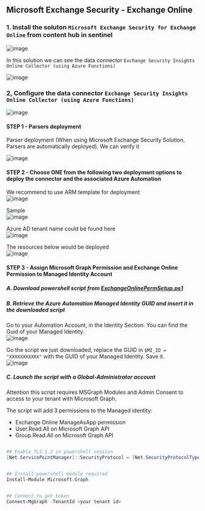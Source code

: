 ## Microsoft Exchange Security - Exchange Online

### 1. Install the soluton `Microsoft Exchange Security for Exchange Online`  from content hub in sentinel
![image](https://github.com/guguji666666/GJS-Sentinel-Tips/assets/96930989/b77641c7-0123-4caf-aa9b-c19f5434b87b)

In this solution we can see the data connector `Exchange Security Insights Online Collector (using Azure Functions)` 

![image](https://github.com/guguji666666/GJS-Sentinel-Tips/assets/96930989/6fc388d5-da9e-44f3-af98-12359ce834d9)


### 2, Configure the data connector `Exchange Security Insights Online Collector (using Azure Functions)` 

![image](https://github.com/guguji666666/GJS-Sentinel-Tips/assets/96930989/be040010-2a75-4d9b-bd97-1d787a086943)


#### STEP 1 - Parsers deployment

Parser deployment (When using Microsoft Exchange Security Solution, Parsers are automatically deployed). We can verify it

![image](https://github.com/guguji666666/GJS-Sentinel-Tips/assets/96930989/8ffebbd7-3298-4750-974e-254d669be73d)


#### STEP 2 - Choose ONE from the following two deployment options to deploy the connector and the associated Azure Automation

We recommend to use ARM template for deployment <br>
![image](https://github.com/guguji666666/GJS-Sentinel-Tips/assets/96930989/327adb39-b05c-4414-8fc6-6b31f0c29446)


Sample <br>
![image](https://github.com/guguji666666/GJS-Sentinel-Tips/assets/96930989/a1b71779-1769-4f01-8bba-55294dd6f3e7)


Azure AD tenant name could be found here <br>
![image](https://github.com/guguji666666/GJS-Sentinel-Tips/assets/96930989/44612575-663f-4c60-bf2b-1516a67dc436)


The resources below would be deployed <br>
![image](https://github.com/guguji666666/GJS-Sentinel-Tips/assets/96930989/9406eb9f-e0f8-492e-89ff-c71ad69471e0)


#### STEP 3 - Assign Microsoft Graph Permission and Exchange Online Permission to Managed Identity Account

##### A. Download powershell script from [ExchangeOnlinePermSetup.ps1](https://github.com/nlepagnez/ESI-PublicContent/blob/main/Solutions/ESICollector/OnlineDeployment/ExchangeOnlinePermSetup.ps1)

##### B. Retrieve the Azure Automation Managed Identity GUID and insert it in the downloaded script

Go to your Automation Account, in the Identity Section. You can find the Guid of your Managed Identity. <br>
![image](https://github.com/guguji666666/GJS-Sentinel-Tips/assets/96930989/1f362780-7a23-4c02-917f-141518a5022a)


Go the script we just downloaded, replace the GUID in `$MI_ID = "XXXXXXXXXXX"` with the GUID of your Managed Identity. Save it. <br>
![image](https://github.com/guguji666666/GJS-Sentinel-Tips/assets/96930989/5df98958-7ea9-460f-ac49-1b6293d37e83)


##### C. Launch the script with a **Global-Administrator** account

Attention this script requires MSGraph Modules and Admin Consent to access to your tenant with Microsoft Graph.

The script will add 3 permissions to the Managed identity:
* Exchange Online ManageAsApp permission
* User.Read.All on Microsoft Graph API
* Group.Read.All on Microsoft Graph API

```powershell

## Enable TLS 1.2 in powershell session
[Net.ServicePointManager]::SecurityProtocol = [Net.SecurityProtocolType]::Tls12


## Install powershell module required
Install-Module Microsoft.Graph


## Connect to get token
Connect-MgGraph -TenantId <your tenant id>
```


